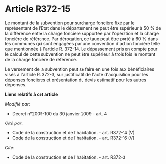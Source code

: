 # Article R372-15

Le montant de la subvention pour surcharge foncière fixé par le représentant de l'Etat dans le département ne peut être
supérieur à 50 % de la différence entre la charge foncière supportée par l'opération et la charge foncière de référence. Par
dérogation, ce taux peut être porté à 60 % dans les communes qui sont engagées par une convention d'action foncière telle que
mentionnée à l'article R. 372-14. Le dépassement pris en compte pour le calcul de cette subvention ne peut être supérieur à
trois fois le montant de la charge foncière de référence. 

Le versement de la subvention peut se faire en une fois aux bénéficiaires visés à l'article R. 372-3, sur justificatif de
l'acte d'acquisition pour les dépenses foncières et présentation du devis estimatif pour les autres dépenses.

**Liens relatifs à cet article**

_Modifié par_:

  - Décret n°2009-100 du 30 janvier 2009 - art. 4

_Cité par_:

  - Code de la construction et de l'habitation. - art. R372-14 (V)
  - Code de la construction et de l'habitation. - art. R372-16 (V)

_Cite_:

  - Code de la construction et de l'habitation. - art. R372-3
